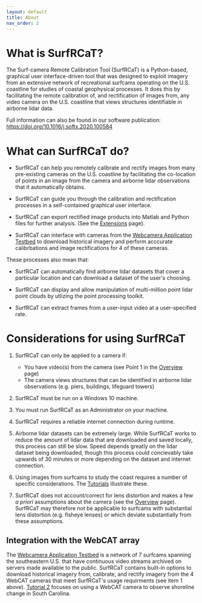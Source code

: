 ```yaml
---
layout: default
title: About
nav_order: 2
---
```


# What is SurfRCaT? #
The Surf-camera Remote Calibration Tool (SurfRCaT) is a Python-based, graphical user interface-driven tool that was designed 
to exploit imagery from an extensive network of recreational surfcams operating on the U.S. coastline for studies of coastal geophysical processes.
It does this by facilitating the remote calibration of, and rectification of images from, any video camera on the U.S. coastline that views structures 
identifiable in airborne lidar data.

Full information can also be found in our software publication: https://doi.org/10.1016/j.softx.2020.100584


# What can SurfRCaT do? #
 + SurfRCaT can help you remotely calibrate and rectify images from many pre-existing cameras on the U.S. coastline by facilitating the co-location
of points in an image from the camera and airborne lidar observations that it automatically obtains.

 + SurfRCaT can guide you through the calibration and rectification processes in a self-contained graphical user interface. 

 + SurfRCaT can export rectified image products into Matlab and Python files for further analysis. (See the [Extensions](https://conlin-matt.github.io/SurfRCaT/extensions.html) page).
 
 + SurfRCaT can interface with cameras from the [Webcamera Application Testbed](https://secoora.org/webcat/) to download historical imagery and perform acccurate calibrbations
and image rectifications for 4 of these cameras.

These processes also mean that:
  
 + SurfRCaT can automatically find airborne lidar datasets that cover a particular location and can download a dataset of the user's choosing. 

 + SurfRCaT can display and allow manipulation of multi-million point lidar point clouds by utlizing the point processing toolkit. 

 + SurfRCaT can extract frames from a user-input video at a user-specified rate.

 

# Considerations for using SurfRCaT #
1. SurfRCaT can only be applied to a camera if:
   + You have video(s) from the camera (see Point 1 in the [Overview](https://conlin-matt.github.io/SurfRCaT/overview.html) page) 
   + The camera views structures that can be identified in airborne lidar observations (e.g. piers, buildings, lifeguard towers)

2. SurfRCaT must be run on a Windows 10 machine.
3. You must run SurfRCaT as an Administrator on your machine.
4. SurfRCaT requires a reliable internet connection during runtime. 
5. Airborne lidar datasets can be extremely large. While SurfRCaT works to reduce the amount of lidar data that are
downloaded and saved locally, this process can still be slow. Speed depends greatly on the lidar dataset being downloaded, though this 
process could concievably take upwards of 30 minutes or more depending on the dataset and internet connection. 
6. Using images from surfcams to study the coast requires a number of specific considerations. The [Tutorials](https://conlin-matt.github.io/SurfRCaT/tutorials.html) illustrate these. 
7. SurfRCaT does not account/correct for lens distortion and makes a few *a priori* assumptions about the camera (see the [Overview](https://conlin-matt.github.io/SurfRCaT/overview.html) page). 
SurfRCaT may therefore not be applicable to surfcams with substantial lens distortion (e.g. fisheye lenses) or which deviate substantially from these
assumptions. 



## Integration with the WebCAT array ##
The [Webcamera Application Testbed](https://secoora.org/webcat/) is a network of 7 surfcams spanning the southeastern U.S. that have continuous video streams archived on servers made
available to the public. SurfRCaT contains built-in options to download historical imagery from, calibrate, and rectify imagery from the 4 WebCAT cameras 
that meet SurfRCaT's usage requirments (see item 1 above). [Tutorial 2](https://conlin-matt.github.io/SurfRCaT/tutorials.html) focuses on using a WebCAT camera to observe shoreline change in South Carolina. 











